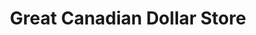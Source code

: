 ---
title: "Great Canadian Dollar Store"
url: /kingston/great-canadian-dollar-store/
shop: Kramladen
---